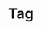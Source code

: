 ---
title: "Tag"
layout: tags
permalink: /tags/
author_profile: true
sidebar_main: true
classes: wide
# sidebar:
#   nav: "docs"
---